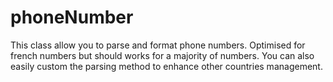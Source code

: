 # phoneNumber

This class allow you to parse and format phone numbers. Optimised for french numbers but should works for a majority of numbers.
You can also easily custom the parsing method to enhance other countries management.
